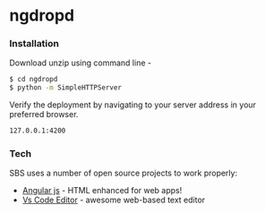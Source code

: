 # ngdropd
### Installation
Download unzip using command line -
```sh
$ cd ngdropd
$ python -m SimpleHTTPServer
```

Verify the deployment by navigating to your server address in your preferred browser.

```sh
127.0.0.1:4200
```
### Tech

SBS uses a number of open source projects to work properly:

* [Angular js](https://angularjs.org/) - HTML enhanced for web apps!
* [Vs Code Editor](https://code.visualstudio.com/) - awesome web-based text editor
